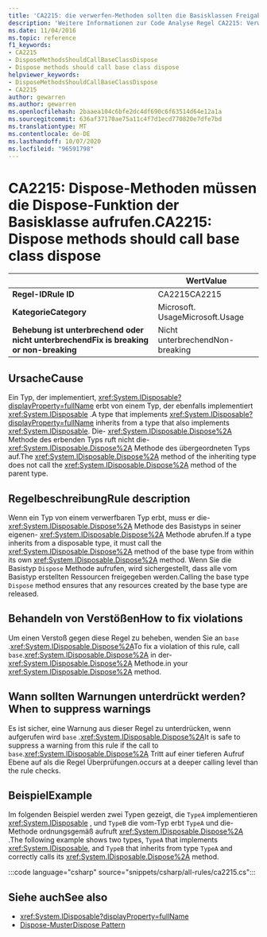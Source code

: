 ```yaml
---
title: 'CA2215: die verwerfen-Methoden sollten die Basisklassen Freigabe (Code Analyse) aufzurufen.'
description: 'Weitere Informationen zur Code Analyse Regel CA2215: Verwerfen von Methoden sollte Basisklassen Freigabe abrufen'
ms.date: 11/04/2016
ms.topic: reference
f1_keywords:
- CA2215
- DisposeMethodsShouldCallBaseClassDispose
- Dispose methods should call base class dispose
helpviewer_keywords:
- DisposeMethodsShouldCallBaseClassDispose
- CA2215
author: gewarren
ms.author: gewarren
ms.openlocfilehash: 2baaea104c6bfe2dc4df690c6f63514d64e12a1a
ms.sourcegitcommit: 636af37170ae75a11c4f7d1ecd770820e7dfe7bd
ms.translationtype: MT
ms.contentlocale: de-DE
ms.lasthandoff: 10/07/2020
ms.locfileid: "96591798"
---
```

# <a name="ca2215-dispose-methods-should-call-base-class-dispose"></a><span data-ttu-id="b812e-103">CA2215: Dispose-Methoden müssen die Dispose-Funktion der Basisklasse aufrufen.</span><span class="sxs-lookup"><span data-stu-id="b812e-103">CA2215: Dispose methods should call base class dispose</span></span>

| | <span data-ttu-id="b812e-104">Wert</span><span class="sxs-lookup"><span data-stu-id="b812e-104">Value</span></span> |
|-|-|
| <span data-ttu-id="b812e-105">**Regel-ID**</span><span class="sxs-lookup"><span data-stu-id="b812e-105">**Rule ID**</span></span> |<span data-ttu-id="b812e-106">CA2215</span><span class="sxs-lookup"><span data-stu-id="b812e-106">CA2215</span></span>|
| <span data-ttu-id="b812e-107">**Kategorie**</span><span class="sxs-lookup"><span data-stu-id="b812e-107">**Category**</span></span> |<span data-ttu-id="b812e-108">Microsoft. Usage</span><span class="sxs-lookup"><span data-stu-id="b812e-108">Microsoft.Usage</span></span>|
| <span data-ttu-id="b812e-109">**Behebung ist unterbrechend oder nicht unterbrechend**</span><span class="sxs-lookup"><span data-stu-id="b812e-109">**Fix is breaking or non-breaking**</span></span> |<span data-ttu-id="b812e-110">Nicht unterbrechend</span><span class="sxs-lookup"><span data-stu-id="b812e-110">Non-breaking</span></span>|

## <a name="cause"></a><span data-ttu-id="b812e-111">Ursache</span><span class="sxs-lookup"><span data-stu-id="b812e-111">Cause</span></span>

<span data-ttu-id="b812e-112">Ein Typ, der implementiert, <xref:System.IDisposable?displayProperty=fullName> erbt von einem Typ, der ebenfalls implementiert <xref:System.IDisposable> .</span><span class="sxs-lookup"><span data-stu-id="b812e-112">A type that implements <xref:System.IDisposable?displayProperty=fullName> inherits from a type that also implements <xref:System.IDisposable>.</span></span> <span data-ttu-id="b812e-113">Die- <xref:System.IDisposable.Dispose%2A> Methode des erbenden Typs ruft nicht die- <xref:System.IDisposable.Dispose%2A> Methode des übergeordneten Typs auf.</span><span class="sxs-lookup"><span data-stu-id="b812e-113">The <xref:System.IDisposable.Dispose%2A> method of the inheriting type does not call the <xref:System.IDisposable.Dispose%2A> method of the parent type.</span></span>

## <a name="rule-description"></a><span data-ttu-id="b812e-114">Regelbeschreibung</span><span class="sxs-lookup"><span data-stu-id="b812e-114">Rule description</span></span>

<span data-ttu-id="b812e-115">Wenn ein Typ von einem verwerfbaren Typ erbt, muss er die- <xref:System.IDisposable.Dispose%2A> Methode des Basistyps in seiner eigenen- <xref:System.IDisposable.Dispose%2A> Methode abrufen.</span><span class="sxs-lookup"><span data-stu-id="b812e-115">If a type inherits from a disposable type, it must call the <xref:System.IDisposable.Dispose%2A> method of the base type from within its own <xref:System.IDisposable.Dispose%2A> method.</span></span> <span data-ttu-id="b812e-116">Wenn Sie die Basistyp `Dispose` Methode aufrufen, wird sichergestellt, dass alle vom Basistyp erstellten Ressourcen freigegeben werden.</span><span class="sxs-lookup"><span data-stu-id="b812e-116">Calling the base type `Dispose` method ensures that any resources created by the base type are released.</span></span>

## <a name="how-to-fix-violations"></a><span data-ttu-id="b812e-117">Behandeln von Verstößen</span><span class="sxs-lookup"><span data-stu-id="b812e-117">How to fix violations</span></span>

<span data-ttu-id="b812e-118">Um einen Verstoß gegen diese Regel zu beheben, wenden Sie an `base` .<xref:System.IDisposable.Dispose%2A></span><span class="sxs-lookup"><span data-stu-id="b812e-118">To fix a violation of this rule, call `base`.<xref:System.IDisposable.Dispose%2A></span></span> <span data-ttu-id="b812e-119">in der- <xref:System.IDisposable.Dispose%2A> Methode.</span><span class="sxs-lookup"><span data-stu-id="b812e-119">in your <xref:System.IDisposable.Dispose%2A> method.</span></span>

## <a name="when-to-suppress-warnings"></a><span data-ttu-id="b812e-120">Wann sollten Warnungen unterdrückt werden?</span><span class="sxs-lookup"><span data-stu-id="b812e-120">When to suppress warnings</span></span>

<span data-ttu-id="b812e-121">Es ist sicher, eine Warnung aus dieser Regel zu unterdrücken, wenn aufgerufen wird `base` .<xref:System.IDisposable.Dispose%2A></span><span class="sxs-lookup"><span data-stu-id="b812e-121">It is safe to suppress a warning from this rule if the call to `base`.<xref:System.IDisposable.Dispose%2A></span></span> <span data-ttu-id="b812e-122">Tritt auf einer tieferen Aufruf Ebene auf als die Regel Überprüfungen.</span><span class="sxs-lookup"><span data-stu-id="b812e-122">occurs at a deeper calling level than the rule checks.</span></span>

## <a name="example"></a><span data-ttu-id="b812e-123">Beispiel</span><span class="sxs-lookup"><span data-stu-id="b812e-123">Example</span></span>

<span data-ttu-id="b812e-124">Im folgenden Beispiel werden zwei Typen gezeigt, die `TypeA` implementieren <xref:System.IDisposable> , und `TypeB` die vom-Typ erbt `TypeA` und die-Methode ordnungsgemäß aufruft <xref:System.IDisposable.Dispose%2A> .</span><span class="sxs-lookup"><span data-stu-id="b812e-124">The following example shows two types, `TypeA` that implements <xref:System.IDisposable>, and `TypeB` that inherits from type `TypeA` and correctly calls its <xref:System.IDisposable.Dispose%2A> method.</span></span>

:::code language="csharp" source="snippets/csharp/all-rules/ca2215.cs":::

## <a name="see-also"></a><span data-ttu-id="b812e-125">Siehe auch</span><span class="sxs-lookup"><span data-stu-id="b812e-125">See also</span></span>

- <xref:System.IDisposable?displayProperty=fullName>
- [<span data-ttu-id="b812e-126">Dispose-Muster</span><span class="sxs-lookup"><span data-stu-id="b812e-126">Dispose Pattern</span></span>](../../../standard/garbage-collection/implementing-dispose.md)
